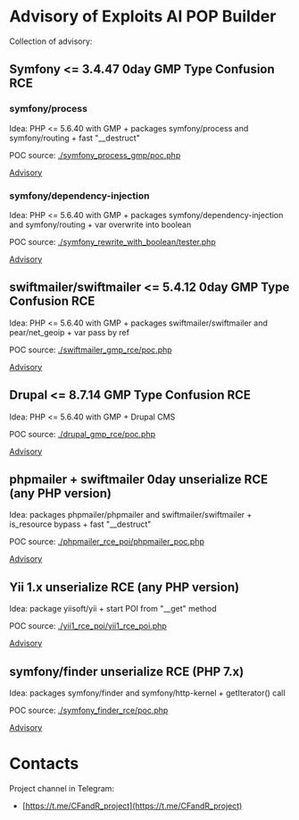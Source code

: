 # Advisory of Exploits AI POP Builder

Collection of advisory:
## Symfony <= 3.4.47 0day GMP Type Confusion RCE

### symfony/process 
Idea:
PHP <= 5.6.40 with GMP + packages symfony/process and symfony/routing + fast "\__destruct"

POC source: [./symfony_process_gmp/poc.php](./symfony_process_gmp/poc.php)

[Advisory](./symfony_process_gmp/symfony_0day_GMP_exploit.md)

### symfony/dependency-injection
Idea:
PHP <= 5.6.40 with GMP + packages symfony/dependency-injection and symfony/routing + var overwrite into boolean 

POC source: [./symfony_rewrite_with_boolean/tester.php](./symfony_rewrite_with_boolean/tester.php)

[Advisory](./symfony_rewrite_with_boolean/rewrite_with_boolean_gmp.md)

## swiftmailer/swiftmailer <= 5.4.12 0day GMP Type Confusion RCE
Idea:
PHP <= 5.6.40 with GMP + packages swiftmailer/swiftmailer and pear/net_geoip + var pass by ref

POC source: [./swiftmailer_gmp_rce/poc.php](./swiftmailer_gmp_rce/poc.php)

[Advisory](./swiftmailer_gmp_rce/swiftmailer_0day_GMP_exploit.md)

## Drupal <= 8.7.14 GMP Type Confusion RCE
Idea:
PHP <= 5.6.40 with GMP + Drupal CMS

POC source: [./drupal_gmp_rce/poc.php](./drupal_gmp_rce/poc.php)

[Advisory](./drupal_gmp_rce/drupal_gmp_unserialize_rce.md)

## phpmailer + swiftmailer 0day unserialize RCE (any PHP version)
Idea:
packages phpmailer/phpmailer and swiftmailer/swiftmailer + is_resource bypass + fast "\__destruct"

POC source: [./phpmailer_rce_poi/phpmailer_poc.php](./phpmailer_rce_poi/phpmailer_poc.php)

[Advisory](./phpmailer_rce_poi/phpmailer_unserialize_rce_0day.md)

## Yii 1.x unserialize RCE (any PHP version)
Idea:
package yiisoft/yii + start POI from "\__get" method

POC source: [./yii1_rce_poi/yii1_rce_poi.php](./yii1_rce_poi/yii1_rce_poi.php)

[Advisory](./yii1_rce_poi/Yii_1_rce.md)

## symfony/finder unserialize RCE (PHP 7.x)
Idea:
packages symfony/finder and symfony/http-kernel + getIterator() call

POC source: [./symfony_finder_rce/poc.php](./symfony_finder_rce/poc.php)

[Advisory](./symfony_finder_rce/symfony_finder_rce_0day.md)

# Contacts
Project channel in Telegram:
- [https://t.me/CFandR_project](https://t.me/CFandR_project)